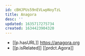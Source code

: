 ```yaml
---
id: cBHJPUs59nEVLwpNoyTzL
title: Anagora
desc: ''
updated: 1635717275734
created: 1634423904320
---
```




- [[p.hasURL]] https://anagora.org
- [[p.isRelated]] [[prdct.Agora]]
